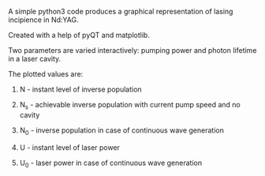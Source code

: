 A simple python3 code produces a graphical representation of lasing incipience in Nd:YAG.

Created with a help of pyQT and matplotlib.

Two parameters are varied interactively: pumping power and photon lifetime in a laser cavity.

The plotted values are:

1) N - instant level of inverse population 

2) N<sub>s</sub> - achievable inverse population with current pump speed and no cavity 

3) N<sub>0</sub> - inverse population in case of continuous wave generation 

4) U - instant level of laser power 

5) U<sub>0</sub> - laser power in case of continuous wave generation 
